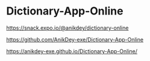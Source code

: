 # Dictionary-App-Online

https://snack.expo.io/@anikdey/dictionary-online

https://github.com/AnikDey-exe/Dictionary-App-Online

https://anikdey-exe.github.io/Dictionary-App-Online/

